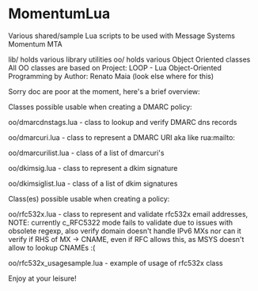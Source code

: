 MomentumLua
===========

Various shared/sample Lua scripts to be used with Message Systems Momentum MTA

lib/ holds various library utilities
oo/ holds various Object Oriented classes
All OO classes are based on Project: LOOP - Lua Object-Oriented Programming by Author: Renato Maia (look else where for this)

Sorry doc are poor at the moment, here's a brief overview:

Classes possible usable when creating a DMARC policy:

oo/dmarcdnstags.lua  - class to lookup and verify DMARC dns records

oo/dmarcuri.lua      - class to represent a DMARC URI aka like rua:mailto:<email>

oo/dmarcurilist.lua  - class of a list of dmarcuri's

oo/dkimsig.lua       - class to represent a dkim signature

oo/dkimsiglist.lua   - class of a list of dkim signatures


Class(es) possible usable when creating a policy:

oo/rfc532x.lua       - class to represent and validate rfc532x email addresses, NOTE: currently c_RFC5322 mode fails to validate due to issues with obsolete regexp, also verify domain doesn't handle IPv6 MXs nor can it verify if RHS of MX -> CNAME, even if RFC allows this, as MSYS doesn't allow to lookup CNAMEs :(

oo/rfc532x_usagesample.lua - example of usage of rfc532x class

Enjoy at your leisure!
